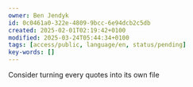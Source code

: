 ```yaml
---
owner: Ben Jendyk
id: 0c0461a0-322e-4809-9bcc-6e94dcb2c5db
created: 2025-02-01T02:19:42+0100
modified: 2025-03-24T05:44:34+0100
tags: [access/public, language/en, status/pending]
key-words: []
---
```


Consider turning every quotes into its own file